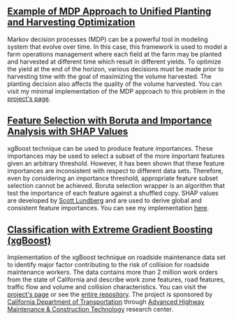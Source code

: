 ## [Example of MDP Approach to Unified Planting and Harvesting Optimization](https://github.com/AmirAli-N/Bayer_PlantHarvestMDP)
Markov decision processes (MDP) can be a powerful tool in modeling system that evolve over time. In this case, this framework is used to model a farm operations management where each field at the farm may be planted and harvested at different time which result in different yields. To optimize the yield at the end of the horizon, various decisions must be made prior to harvesting time with the goal of maximizing the volume harvested. The planting decision also affects the quality of the volume harvested. You can visit my minimal implementation of the MDP approach to this problem in the [project's page](https://github.com/AmirAli-N/MDP-PlantHarvest).

## [Feature Selection with Boruta and Importance Analysis with SHAP Values](https://amirali-n.github.io/BorutaFeatureSelectionWithShapAnalysis/)
xgBoost technique can be used to produce feature importances. These importances may be used to select a subset of the more important features given an arbitrary threshold. However, it has been shown that these feature importances are inconsistent with respect to different data sets. Therefore, even by considering an importance threshold, appropriate feature subset selection cannot be achieved. Boruta selection wrapper is an algorithm that test the importance of each feature against a shuffled copy. SHAP values are developed by [Scott Lundberg](https://github.com/slundberg/shap) and are used to derive global and consistent feature importances. You can see my implementation [here](https://amirali-n.github.io/BorutaFeatureSelectionWithShapAnalysis/).

## [Classification with Extreme Gradient Boosting (xgBoost)](https://amirali-n.github.io/ExtremeGradientBoosting/)

Implementation of the xgBoost technique on roadside maintenance data set to identify major factor contributing to the risk of collision for roadside maintenance workers. The data contains more than 2 million work orders from the state of California and describe work zone features, road features, traffic flow and volume and collision characteristics. You can visit the [project's page](https://amirali-n.github.io/ExtremeGradientBoosting/) or see the [entire repository](https://github.com/AmirAli-N/PMRF-DataAnalysis). The project is sponsored by [California Department of Transportation](https://dot.ca.gov/programs/research-innovation-system-information) through [Advanced Highway Maintenance & Construction Technology](http://ahmct.ucdavis.edu/) research center.
